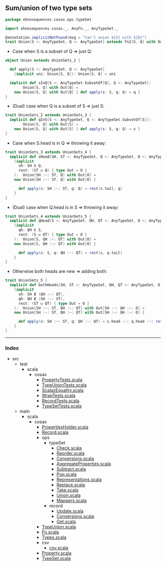 ## Sum/union of two type sets

```scala
package ohnosequences.cosas.ops.typeSet

import ohnosequences.cosas._, AnyFn._, AnyTypeSet._

@annotation.implicitNotFound(msg = "Can't union ${S} with ${Q}")
trait Union[S <: AnyTypeSet, Q <: AnyTypeSet] extends Fn2[S, Q] with OutBound[AnyTypeSet]
```

* Case when S is a subset of Q => just Q:

```scala
object Union extends UnionSets_2 {

  def apply[S <: AnyTypeSet, Q <: AnyTypeSet]
    (implicit uni: Union[S, Q]): Union[S, Q] = uni

  implicit def sInQ[S <: AnyTypeSet.SubsetOf[Q], Q <: AnyTypeSet]:
        Union[S, Q] with Out[Q] =
    new Union[S, Q] with Out[Q] { def apply(s: S, q: Q) = q }
}
```

* (Dual) case when Q is a subset of S => just S:

```scala
trait UnionSets_2 extends UnionSets_3 {
  implicit def qInS[S <: AnyTypeSet, Q <: AnyTypeSet.SubsetOf[S]]:
        Union[S, Q] with Out[S] =
    new Union[S, Q] with Out[S] { def apply(s: S, q: Q) = s }
}
```

* Case when S.head is in Q => throwing it away:

```scala
trait UnionSets_3 extends UnionSets_4 {
  implicit def sHead[SH, ST <: AnyTypeSet, Q <: AnyTypeSet, O <: AnyTypeSet]
    (implicit 
      sh: SH ∈ Q, 
      rest: (ST ∪ Q) { type Out = O }
    ):  Union[SH :~: ST, Q] with Out[O] =
    new Union[SH :~: ST, Q] with Out[O] {

      def apply(s: SH :~: ST, q: Q) = rest(s.tail, q)
    }
}
```

* (Dual) case when Q.head is in S => throwing it away:

```scala
trait UnionSets_4 extends UnionSets_5 {
  implicit def qHead[S <: AnyTypeSet, QH, QT <: AnyTypeSet, O <: AnyTypeSet]
    (implicit
      qh: QH ∈ S, 
      rest: (S ∪ QT) { type Out = O }
    ):  Union[S, QH :~: QT] with Out[O] =
    new Union[S, QH :~: QT] with Out[O] {

      def apply(s: S, q: QH :~: QT) = rest(s, q.tail)
    }
}
```

* Otherwise both heads are new => adding both:

```scala
trait UnionSets_5 {
  implicit def bothHeads[SH, ST <: AnyTypeSet, QH, QT <: AnyTypeSet, O <: AnyTypeSet]
    (implicit
      sh: SH ∉ (QH :~: QT), 
      qh: QH ∉ (SH :~: ST), 
      rest: (ST ∪ QT) { type Out = O }
    ):  Union[SH :~: ST, QH :~: QT] with Out[SH :~: QH :~: O] =
    new Union[SH :~: ST, QH :~: QT] with Out[SH :~: QH :~: O] {

      def apply(s: SH :~: ST, q: QH :~: QT) = s.head :~: q.head :~: rest(s.tail, q.tail)
    }
}

```


------

### Index

+ src
  + test
    + scala
      + cosas
        + [PropertyTests.scala][test/scala/cosas/PropertyTests.scala]
        + [TypeUnionTests.scala][test/scala/cosas/TypeUnionTests.scala]
        + [ScalazEquality.scala][test/scala/cosas/ScalazEquality.scala]
        + [WrapTests.scala][test/scala/cosas/WrapTests.scala]
        + [RecordTests.scala][test/scala/cosas/RecordTests.scala]
        + [TypeSetTests.scala][test/scala/cosas/TypeSetTests.scala]
  + main
    + scala
      + cosas
        + [PropertiesHolder.scala][main/scala/cosas/PropertiesHolder.scala]
        + [Record.scala][main/scala/cosas/Record.scala]
        + ops
          + typeSet
            + [Check.scala][main/scala/cosas/ops/typeSet/Check.scala]
            + [Reorder.scala][main/scala/cosas/ops/typeSet/Reorder.scala]
            + [Conversions.scala][main/scala/cosas/ops/typeSet/Conversions.scala]
            + [AggregateProperties.scala][main/scala/cosas/ops/typeSet/AggregateProperties.scala]
            + [Subtract.scala][main/scala/cosas/ops/typeSet/Subtract.scala]
            + [Pop.scala][main/scala/cosas/ops/typeSet/Pop.scala]
            + [Representations.scala][main/scala/cosas/ops/typeSet/Representations.scala]
            + [Replace.scala][main/scala/cosas/ops/typeSet/Replace.scala]
            + [Take.scala][main/scala/cosas/ops/typeSet/Take.scala]
            + [Union.scala][main/scala/cosas/ops/typeSet/Union.scala]
            + [Mappers.scala][main/scala/cosas/ops/typeSet/Mappers.scala]
          + record
            + [Update.scala][main/scala/cosas/ops/record/Update.scala]
            + [Conversions.scala][main/scala/cosas/ops/record/Conversions.scala]
            + [Get.scala][main/scala/cosas/ops/record/Get.scala]
        + [TypeUnion.scala][main/scala/cosas/TypeUnion.scala]
        + [Fn.scala][main/scala/cosas/Fn.scala]
        + [Types.scala][main/scala/cosas/Types.scala]
        + csv
          + [csv.scala][main/scala/cosas/csv/csv.scala]
        + [Property.scala][main/scala/cosas/Property.scala]
        + [TypeSet.scala][main/scala/cosas/TypeSet.scala]

[test/scala/cosas/PropertyTests.scala]: ../../../../../test/scala/cosas/PropertyTests.scala.md
[test/scala/cosas/TypeUnionTests.scala]: ../../../../../test/scala/cosas/TypeUnionTests.scala.md
[test/scala/cosas/ScalazEquality.scala]: ../../../../../test/scala/cosas/ScalazEquality.scala.md
[test/scala/cosas/WrapTests.scala]: ../../../../../test/scala/cosas/WrapTests.scala.md
[test/scala/cosas/RecordTests.scala]: ../../../../../test/scala/cosas/RecordTests.scala.md
[test/scala/cosas/TypeSetTests.scala]: ../../../../../test/scala/cosas/TypeSetTests.scala.md
[main/scala/cosas/PropertiesHolder.scala]: ../../PropertiesHolder.scala.md
[main/scala/cosas/Record.scala]: ../../Record.scala.md
[main/scala/cosas/ops/typeSet/Check.scala]: Check.scala.md
[main/scala/cosas/ops/typeSet/Reorder.scala]: Reorder.scala.md
[main/scala/cosas/ops/typeSet/Conversions.scala]: Conversions.scala.md
[main/scala/cosas/ops/typeSet/AggregateProperties.scala]: AggregateProperties.scala.md
[main/scala/cosas/ops/typeSet/Subtract.scala]: Subtract.scala.md
[main/scala/cosas/ops/typeSet/Pop.scala]: Pop.scala.md
[main/scala/cosas/ops/typeSet/Representations.scala]: Representations.scala.md
[main/scala/cosas/ops/typeSet/Replace.scala]: Replace.scala.md
[main/scala/cosas/ops/typeSet/Take.scala]: Take.scala.md
[main/scala/cosas/ops/typeSet/Union.scala]: Union.scala.md
[main/scala/cosas/ops/typeSet/Mappers.scala]: Mappers.scala.md
[main/scala/cosas/ops/record/Update.scala]: ../record/Update.scala.md
[main/scala/cosas/ops/record/Conversions.scala]: ../record/Conversions.scala.md
[main/scala/cosas/ops/record/Get.scala]: ../record/Get.scala.md
[main/scala/cosas/TypeUnion.scala]: ../../TypeUnion.scala.md
[main/scala/cosas/Fn.scala]: ../../Fn.scala.md
[main/scala/cosas/Types.scala]: ../../Types.scala.md
[main/scala/cosas/csv/csv.scala]: ../../csv/csv.scala.md
[main/scala/cosas/Property.scala]: ../../Property.scala.md
[main/scala/cosas/TypeSet.scala]: ../../TypeSet.scala.md